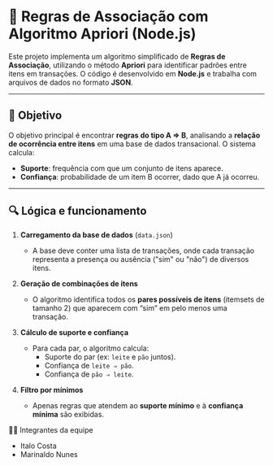 # 🧠 Regras de Associação com Algoritmo Apriori (Node.js)

Este projeto implementa um algoritmo simplificado de **Regras de Associação**, utilizando o método **Apriori** para identificar padrões entre itens em transações. O código é desenvolvido em **Node.js** e trabalha com arquivos de dados no formato **JSON**.

---

## 📌 Objetivo

O objetivo principal é encontrar **regras do tipo A ⇒ B**, analisando a **relação de ocorrência entre itens** em uma base de dados transacional. O sistema calcula:

- **Suporte**: frequência com que um conjunto de itens aparece.
- **Confiança**: probabilidade de um item B ocorrer, dado que A já ocorreu.

---

## 🔍 Lógica e funcionamento

1. **Carregamento da base de dados** (`data.json`)
   - A base deve conter uma lista de transações, onde cada transação representa a presença ou ausência ("sim" ou "não") de diversos itens.

2. **Geração de combinações de itens**
   - O algoritmo identifica todos os **pares possíveis de itens** (itemsets de tamanho 2) que aparecem com “sim” em pelo menos uma transação.

3. **Cálculo de suporte e confiança**
   - Para cada par, o algoritmo calcula:
     - Suporte do par (ex: `leite` e `pão` juntos).
     - Confiança de `leite ⇒ pão`.
     - Confiança de `pão ⇒ leite`.

4. **Filtro por mínimos**
   - Apenas regras que atendem ao **suporte mínimo** e à **confiança mínima** são exibidas.

👨‍💻 Integrantes da equipe

- Italo Costa
- Marinaldo Nunes
